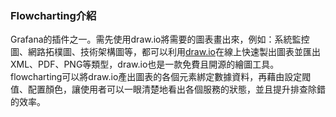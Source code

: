 ### Flowcharting介紹
Grafana的插件之一。需先使用draw.io將需要的圖表畫出來，例如：系統監控圖、網路拓樸圖、技術架構圖等，都可以利用[draw.io](https://app.diagrams.net/)在線上快速製出圖表並匯出XML、PDF、PNG等類型，draw.io也是一款免費且開源的繪圖工具。<br>
flowcharting可以將draw.io產出圖表的各個元素綁定數據資料，再藉由設定閥值、配置顏色，讓使用者可以一眼清楚地看出各個服務的狀態，並且提升排查除錯的效率。
